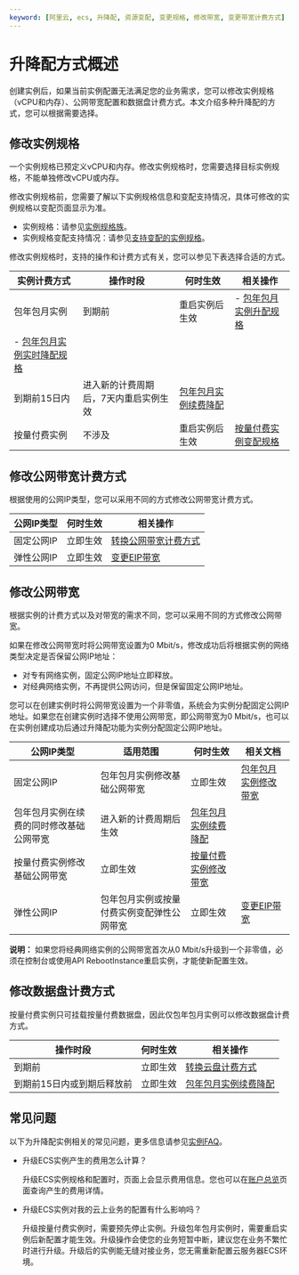 ```yaml
---
keyword: [阿里云, ecs, 升降配, 资源变配, 变更规格, 修改带宽, 变更带宽计费方式]
---
```


# 升降配方式概述

创建实例后，如果当前实例配置无法满足您的业务需求，您可以修改实例规格（vCPU和内存）、公网带宽配置和数据盘计费方式。本文介绍多种升降配的方式，您可以根据需要选择。

## 修改实例规格

一个实例规格已预定义vCPU和内存。修改实例规格时，您需要选择目标实例规格，不能单独修改vCPU或内存。

修改实例规格前，您需要了解以下实例规格信息和变配支持情况，具体可修改的实例规格以变配页面显示为准。

-   实例规格：请参见[实例规格族](/intl.zh-CN/实例/实例规格族.md)。
-   实例规格变配支持情况：请参见[支持变配的实例规格](/intl.zh-CN/实例/升降配实例/支持变配的实例规格.md)。

修改实例规格时，支持的操作和计费方式有关，您可以参见下表选择合适的方式。

|实例计费方式|操作时段|何时生效|相关操作|
|------|----|----|----|
|包年包月实例|到期前|重启实例后生效|-   [包年包月实例升配规格](/intl.zh-CN/实例/升降配实例/修改实例规格/包年包月实例升配规格.md)
-   [包年包月实例实时降配规格](/intl.zh-CN/实例/升降配实例/修改实例规格/包年包月实例实时降配规格.md) |
|到期前15日内|进入新的计费周期后，7天内重启实例生效|[包年包月实例续费降配](/intl.zh-CN/产品计费/续费实例/续费降配.md)|
|按量付费实例|不涉及|重启实例后生效|[按量付费实例变配规格](/intl.zh-CN/实例/升降配实例/修改实例规格/按量付费实例变配规格.md)|

## 修改公网带宽计费方式

根据使用的公网IP类型，您可以采用不同的方式修改公网带宽计费方式。

|公网IP类型|何时生效|相关操作|
|------|----|----|
|固定公网IP|立即生效|[转换公网带宽计费方式](/intl.zh-CN/实例/升降配实例/修改带宽配置/转换公网带宽计费方式.md)|
|弹性公网IP|立即生效|[变更EIP带宽](/intl.zh-CN/实例/升降配实例/修改带宽配置/变更EIP带宽.md)|

## 修改公网带宽

根据实例的计费方式以及对带宽的需求不同，您可以采用不同的方式修改公网带宽。

如果在修改公网带宽时将公网带宽设置为0 Mbit/s，修改成功后将根据实例的网络类型决定是否保留公网IP地址：

-   对专有网络实例，固定公网IP地址立即释放。
-   对经典网络实例，不再提供公网访问，但是保留固定公网IP地址。

您可以在创建实例时将公网带宽设置为一个非零值，系统会为实例分配固定公网IP地址。如果您在创建实例时选择不使用公网带宽，即公网带宽为0 Mbit/s，也可以在实例创建成功后通过升降配功能为实例分配固定公网IP地址。

|公网IP类型|适用范围|何时生效|相关文档|
|------|----|----|----|
|固定公网IP|包年包月实例修改基础公网带宽|立即生效|[包年包月实例修改带宽](/intl.zh-CN/实例/升降配实例/修改带宽配置/包年包月实例修改带宽.md)|
|包年包月实例在续费的同时修改基础公网带宽|进入新的计费周期后生效|[包年包月实例续费降配](/intl.zh-CN/产品计费/续费实例/续费降配.md)|
|按量付费实例修改基础公网带宽|立即生效|[按量付费实例修改带宽](/intl.zh-CN/实例/升降配实例/修改带宽配置/按量付费实例修改带宽.md)|
|弹性公网IP|包年包月实例或按量付费实例变配弹性公网带宽|立即生效|[变更EIP带宽](/intl.zh-CN/实例/升降配实例/修改带宽配置/变更EIP带宽.md)|

**说明：** 如果您将经典网络实例的公网带宽首次从0 Mbit/s升级到一个非零值，必须在控制台或使用API RebootInstance重启实例，才能使新配置生效。

## 修改数据盘计费方式

按量付费实例只可挂载按量付费数据盘，因此仅包年包月实例可以修改数据盘计费方式。

|操作时段|何时生效|相关操作|
|----|----|----|
|到期前|立即生效|[转换云盘计费方式](/intl.zh-CN/产品计费/转换计费方式/转换云盘计费方式.md)|
|到期前15日内或到期后释放前|立即生效|[包年包月实例续费降配](/intl.zh-CN/产品计费/续费实例/续费降配.md)|

## 常见问题

以下为升降配实例相关的常见问题，更多信息请参见[实例FAQ](/intl.zh-CN/实例/实例FAQ.md)。

-   升级ECS实例产生的费用怎么计算？

    升级ECS实例规格和配置时，页面上会显示费用信息。您也可以在[账户总览](https://expense.console.aliyun.com/)页面查询产生的费用详情。

-   升级ECS实例对我的云上业务的配置有什么影响吗？

    升级按量付费实例时，需要预先停止实例。升级包年包月实例时，需要重启实例后新配置才能生效。升级操作会使您的业务短暂中断，建议您在业务不繁忙时进行升级。升级后的实例能无缝对接业务，您无需重新配置云服务器ECS环境。


